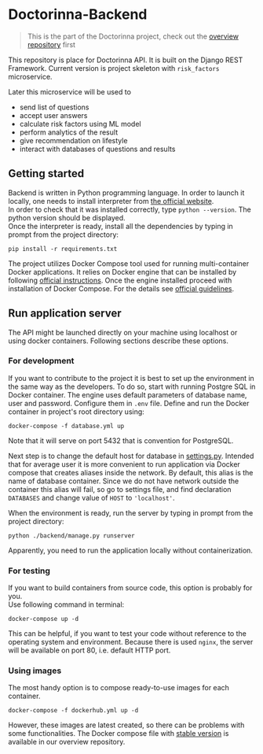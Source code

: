 # Doctorinna-Backend

> This is the part of the Doctorinna project, check out the [overview repository](https://github.com/Doctorinna/overview) first

This repository is place for Doctorinna API. It is built on the Django REST Framework. Current version is project skeleton with `risk_factors` microservice. 

Later this microservice will be used to 
-   send list of questions 
-   accept user answers
-   calculate risk factors using ML model
-   perform analytics of the result
-   give recommendation on lifestyle
-   interact with databases of questions and results

## Getting started
Backend is written in Python programming language. In order to launch it locally, one needs to install interpreter from [the official website](https://www.python.org/downloads/). \
In order to check that it was installed correctly, type `python --version`. The python version should be displayed.\
Once the interpreter is ready, install all the dependencies by typing in prompt from the project directory:
```
pip install -r requirements.txt
```
The project utilizes Docker Compose tool used for running multi-container Docker applications. It relies on Docker engine that can be installed by following [official instructions](https://docs.docker.com/engine/install/). Once the engine installed proceed with installation of Docker Compose. For the details see [official guidelines](https://docs.docker.com/compose/install/). 

## Run application server
The API might be launched directly on your machine using localhost or using docker containers. Following sections describe these options. 

### For development
If you want to contribute to the project it is best to set up the environment in the same way as the developers.
To do so, start with running Postgre SQL in Docker container. The engine uses default parameters of database name, user and password. Configure them in `.env` file.
Define and run the Docker container in project's root directory using:
```
docker-compose -f database.yml up
```
Note that it will serve on port 5432 that is convention for PostgreSQL. 

Next step is to change the default host for database in [settings.py](backend/backend/settings.py). 
Intended that for average user it is more convenient to run application via Docker compose that creates aliases inside the network. By default, this alias is the name of database container. 
Since we do not have network outside the container this alias will fail, so go to settings file, and find declaration `DATABASES` and change value of `HOST` to `'localhost'`. 

When the environment is ready, run the server by typing in prompt from the project directory:
```
python ./backend/manage.py runserver
```
Apparently, you need to run the application locally without containerization.

### For testing
If you want to build containers from source code, this option is probably for you. \
Use following command in terminal:  
```
docker-compose up -d
```
This can be helpful, if you want to test your code without reference to the operating system and environment. 
Because there is used `nginx`, the server will be available on port 80, i.e. default HTTP port.

### Using images
The most handy option is to compose ready-to-use images for each container.
```
docker-compose -f dockerhub.yml up -d
```
However, these images are latest created, so there can be problems with some functionalities. 
The Docker compose file with [stable version](https://github.com/Doctorinna/overview/blob/master/docker-compose.yml) is available in our overview repository.
